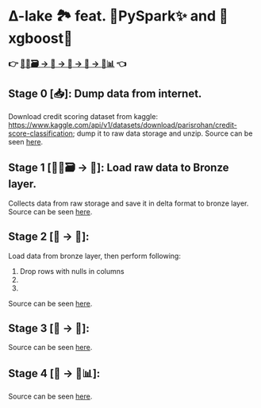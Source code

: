 # ∆-lake 🏞️ feat. 🐍PySpark✨ and 🌴xgboost🌳<br>
### 👉 [💾🌐🗃️ → 🥉 → 🥈 → 🥇 → 🤖📊](run_pipe.sh) 👈

## Stage 0 [📥]: Dump data from internet. <br>
Download credit scoring dataset from kaggle: https://www.kaggle.com/api/v1/datasets/download/parisrohan/credit-score-classification; dump it to raw data storage and unzip. Source can be seen [here](./src/stage_0.sh).<br>
## Stage 1 [💾🌐🗃️ → 🥉]: Load raw data to Bronze layer. <br>
Collects data from raw storage and save it in delta format to bronze layer. Source can be seen [here](./src/stage_1.py).<br>
## Stage 2 [🥉 → 🥈]: <br>
Load data from bronze layer, then perform following: <br>
1. Drop rows with nulls in columns 
2. 
3.
Source can be seen [here](./src/stage_2.py).<br>
## Stage 3 [🥈 → 🥇]: <br>
Source can be seen [here](./src/stage_3.py).<br>
## Stage 4 [🥇 → 🤖📊]: <br>
Source can be seen [here](./src/stage_4.py).<br>